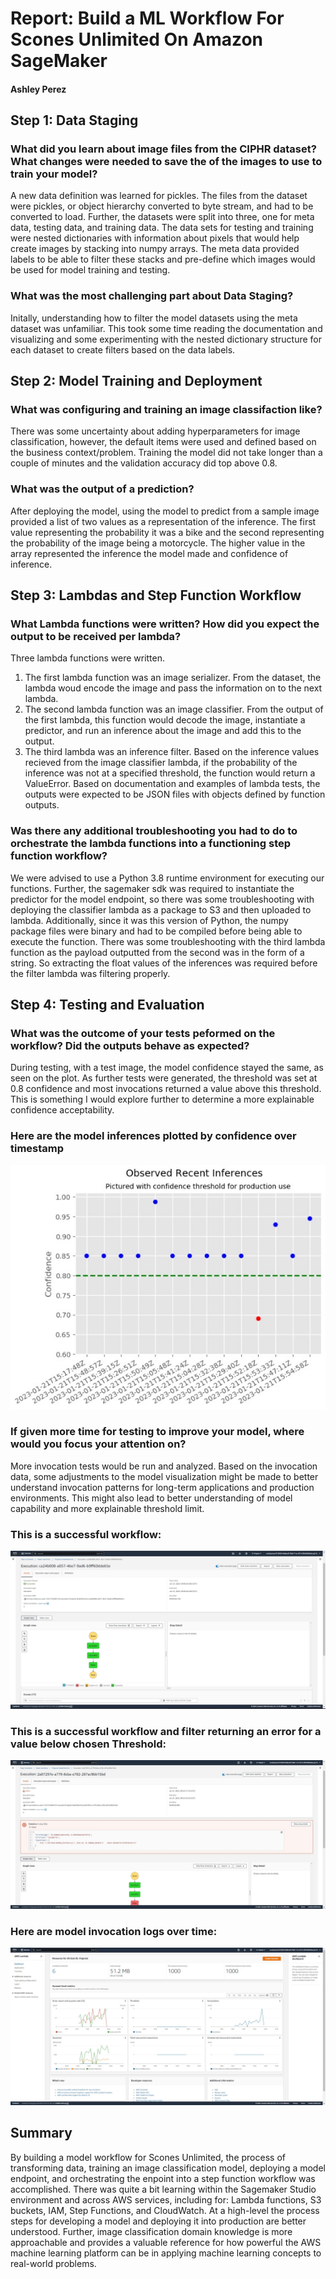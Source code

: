 # Report: Build a ML Workflow For Scones Unlimited On Amazon SageMaker
#### Ashley Perez

## Step 1: Data Staging
### What did you learn about image files from the CIPHR dataset? What changes were needed to save the of the images to use to train your model?
A new data definition was learned for pickles. The files from the dataset were pickles, or object hierarchy converted to byte stream, and had to be converted to load. Further, the datasets were split into three, one for meta data, testing data, and training data. The data sets for testing and training were nested dictionaries with information about pixels that would help create images by stacking into numpy arrays. The meta data provided labels to be able to filter these stacks and pre-define which images would be used for model training and testing.

### What was the most challenging part about Data Staging?
Initally, understanding how to filter the model datasets using the meta dataset was unfamiliar. This took some time reading the documentation and visualizing and some experimenting with the nested dictionary structure for each dataset to create filters based on the data labels. 

## Step 2: Model Training and Deployment
### What was configuring and training an image classifaction like?
There was some uncertainty about adding hyperparameters for image classification, however, the default items were used and defined based on the business context/problem. Training the model did not take longer than a couple of minutes and the validation accuracy did top above 0.8.  

### What was the output of a prediction? 
After deploying the model, using the model to predict from a sample image provided a list of two values as a representation of the inference. The first value representing the probability it was a bike and the second representing the probability of the image being a motorcycle. The higher value in the array represented the inference the model made and confidence of inference.

## Step 3: Lambdas and Step Function Workflow
### What Lambda functions were written? How did you expect the output to be received per lambda?
Three lambda functions were written. 
1. The first lambda function was an image serializer. From the dataset, the lambda woud encode the image and pass the information on to the next lambda.
2. The second lambda function was an image classifier. From the output of the first lambda, this function would decode the image, instantiate a predictor, and run an inference about the image and add this to the output.
3. The third lambda was an inference filter. Based on the inference values recieved from the image classifier lambda, if the probability of the inference was not at a specified threshold, the function would return a ValueError.
Based on documentation and examples of lambda tests, the outputs were expected to be JSON files with objects defined by function outputs.

### Was there any additional troubleshooting you had to do to orchestrate the lambda functions into a functioning step function workflow?
We were advised to use a Python 3.8 runtime environment for executing our functions. Further, the sagemaker sdk was required to instantiate the predictor for the model endpoint, so there was some troubleshooting with deploying the classifier lambda as a package to S3 and then uploaded to lambda. Additionally, since it was this version of Python, the numpy package files were binary and had to be compiled before being able to execute the function. There was some troubleshooting with the third lambda function as the payload outputted from the second was in the form of a string. So extracting the float values of the inferences was required before the filter lambda was filtering properly.

## Step 4: Testing and Evaluation
### What was the outcome of your tests peformed on the workflow? Did the outputs behave as expected? 
During testing, with a test image, the model confidence stayed the same, as seen on the plot. As further tests were generated, the threshold was set at 0.8 confidence and most invocations returned a value above this threshold. This is something I would explore further to determine a more explainable confidence acceptability.

### Here are the model inferences plotted by confidence over timestamp

![successful-model2-stepfunction-visual-01-21-23.jpg](successful-model2-stepfunction-visual-01-21-23.jpg)

### If given more time for testing to improve your model, where would you focus your attention on? 
More invocation tests would be run and analyzed. Based on the invocation data, some adjustments to the model visualization might be made to better understand invocation patterns for long-term applications and production environments. This might also lead to better understanding of model capability and more explainable threshold limit.

### This is a successful workflow:

![successful-model2-stepfunction-01-21-23.jpg](successful-model2-stepfunction-01-21-23.jpg)

### This is a successful workflow and filter returning an error for a value below chosen Threshold:

![successfulfilter-model2-stepfunction-01-21-23.jpg](successfulfilter-model2-stepfunction-01-21-23.jpg)

### Here are model invocation logs over time:

![successful-model2-stepfunction-invocations-01-21-23.jpg](successful-model2-stepfunction-invocations-01-21-23.jpg)


## Summary
By building a model workflow for Scones Unlimited, the process of transforming data, training an image classification model, deploying a model endpoint, and orchestrating the enpoint into a step function workflow was accomplished. There was quite a bit learning within the Sagemaker Studio environment and across AWS services, including for: Lambda functions, S3 buckets, IAM, Step Functions, and CloudWatch. At a high-level the process steps for developing a model and deploying it into production are better understood. Further, image classification domain knowledge is more approachable and provides a valuable reference for how powerful the AWS machine learning platform can be in applying machine learning concepts to real-world problems.

